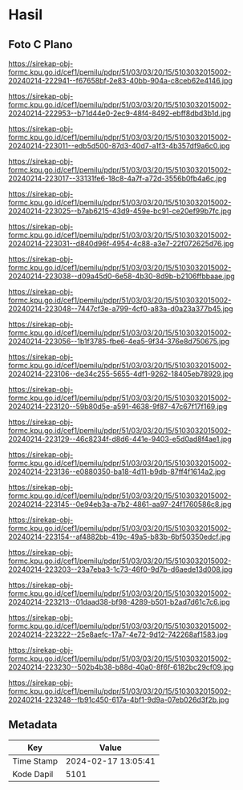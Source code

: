 # Hasil

## Foto C Plano

https://sirekap-obj-formc.kpu.go.id/cef1/pemilu/pdpr/51/03/03/20/15/5103032015002-20240214-222941--f67658bf-2e83-40bb-904a-c8ceb62e4146.jpg

https://sirekap-obj-formc.kpu.go.id/cef1/pemilu/pdpr/51/03/03/20/15/5103032015002-20240214-222953--b71d44e0-2ec9-48f4-8492-ebff8dbd3b1d.jpg

https://sirekap-obj-formc.kpu.go.id/cef1/pemilu/pdpr/51/03/03/20/15/5103032015002-20240214-223011--edb5d500-87d3-40d7-a1f3-4b357df9a6c0.jpg

https://sirekap-obj-formc.kpu.go.id/cef1/pemilu/pdpr/51/03/03/20/15/5103032015002-20240214-223017--33131fe6-18c8-4a7f-a72d-3556b0fb4a6c.jpg

https://sirekap-obj-formc.kpu.go.id/cef1/pemilu/pdpr/51/03/03/20/15/5103032015002-20240214-223025--b7ab6215-43d9-459e-bc91-ce20ef99b7fc.jpg

https://sirekap-obj-formc.kpu.go.id/cef1/pemilu/pdpr/51/03/03/20/15/5103032015002-20240214-223031--d840d96f-4954-4c88-a3e7-22f072625d76.jpg

https://sirekap-obj-formc.kpu.go.id/cef1/pemilu/pdpr/51/03/03/20/15/5103032015002-20240214-223038--d09a45d0-6e58-4b30-8d9b-b2106ffbbaae.jpg

https://sirekap-obj-formc.kpu.go.id/cef1/pemilu/pdpr/51/03/03/20/15/5103032015002-20240214-223048--7447cf3e-a799-4cf0-a83a-d0a23a377b45.jpg

https://sirekap-obj-formc.kpu.go.id/cef1/pemilu/pdpr/51/03/03/20/15/5103032015002-20240214-223056--1b1f3785-fbe6-4ea5-9f34-376e8d750675.jpg

https://sirekap-obj-formc.kpu.go.id/cef1/pemilu/pdpr/51/03/03/20/15/5103032015002-20240214-223106--de34c255-5655-4df1-9262-18405eb78929.jpg

https://sirekap-obj-formc.kpu.go.id/cef1/pemilu/pdpr/51/03/03/20/15/5103032015002-20240214-223120--59b80d5e-a591-4638-9f87-47c67f17f169.jpg

https://sirekap-obj-formc.kpu.go.id/cef1/pemilu/pdpr/51/03/03/20/15/5103032015002-20240214-223129--46c8234f-d8d6-441e-9403-e5d0ad8f4ae1.jpg

https://sirekap-obj-formc.kpu.go.id/cef1/pemilu/pdpr/51/03/03/20/15/5103032015002-20240214-223136--e0880350-ba18-4d11-b9db-87ff4f1614a2.jpg

https://sirekap-obj-formc.kpu.go.id/cef1/pemilu/pdpr/51/03/03/20/15/5103032015002-20240214-223145--0e94eb3a-a7b2-4861-aa97-24f1760586c8.jpg

https://sirekap-obj-formc.kpu.go.id/cef1/pemilu/pdpr/51/03/03/20/15/5103032015002-20240214-223154--af4882bb-419c-49a5-b83b-6bf50350edcf.jpg

https://sirekap-obj-formc.kpu.go.id/cef1/pemilu/pdpr/51/03/03/20/15/5103032015002-20240214-223203--23a7eba3-1c73-46f0-9d7b-d6aede13d008.jpg

https://sirekap-obj-formc.kpu.go.id/cef1/pemilu/pdpr/51/03/03/20/15/5103032015002-20240214-223213--01daad38-bf98-4289-b501-b2ad7d61c7c6.jpg

https://sirekap-obj-formc.kpu.go.id/cef1/pemilu/pdpr/51/03/03/20/15/5103032015002-20240214-223222--25e8aefc-17a7-4e72-9d12-742268af1583.jpg

https://sirekap-obj-formc.kpu.go.id/cef1/pemilu/pdpr/51/03/03/20/15/5103032015002-20240214-223230--502b4b38-b88d-40a0-8f6f-6182bc29cf09.jpg

https://sirekap-obj-formc.kpu.go.id/cef1/pemilu/pdpr/51/03/03/20/15/5103032015002-20240214-223248--fb91c450-617a-4bf1-9d9a-07eb026d3f2b.jpg


## Metadata

| Key        | Value               |
| ---------- | ------------------- |
| Time Stamp | 2024-02-17 13:05:41 |
| Kode Dapil | 5101                |



